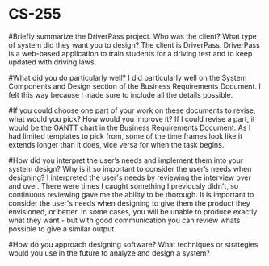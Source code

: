 # CS-255

#Briefly summarize the DriverPass project. Who was the client? What type of system did they want you to design?
The client is DriverPass. DriverPass is a web-based application to train students for a driving test and to keep updated with driving laws. 

#What did you do particularly well?
I did particularly well on the System Components and Design section of the Business Requirements Document. I felt this way because I made sure to include all the details possible.

#If you could choose one part of your work on these documents to revise, what would you pick? How would you improve it?
If I could revise a part, it would be the GANTT chart in the Business Requirements Document. As I had limited templates to pick from, some of the time frames look like it extends longer than it does, vice versa for when the task begins. 

#How did you interpret the user’s needs and implement them into your system design? Why is it so important to consider the user’s needs when designing?
I interpreted the user's needs by reviewing the interview over and over. There were times I caught something I previously didn't, so continuous reviewing gave me the ability to be thorough. It is important to consider the user's needs when designing to give them the product they envisioned, or better. In some cases, you will be unable to produce exactly what they want - but with good communication you can review whats possible to give a similar output.

#How do you approach designing software? What techniques or strategies would you use in the future to analyze and design a system?
